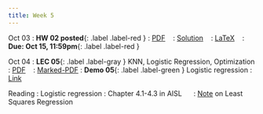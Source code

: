 ```yaml
---
title: Week 5
---
```


Oct 03
: **HW 02 posted**{: .label .label-red }
  : [PDF](homeworks/HW02/HW02.pdf) &nbsp;&nbsp;
  : [Solution](#) &nbsp;&nbsp;
  : [LaTeX](homeworks/HW01/template.tex) &nbsp;&nbsp;
: **Due: Oct 15, 11:59pm**{: .label .label-red }


Oct 04
: **LEC 05**{: .label .label-gray } KNN, Logistic Regression, Optimization
  : [PDF](lectures/05-classification/Lec05.pdf) &nbsp;&nbsp;
  : [Marked-PDF](lectures/05-classification/Lec05-marked.pdf)
: **Demo 05**{: .label .label-green } Logistic regression
  : [Link](https://drive.google.com/file/d/1wNi3tsikGBL7pvjXPfqAqXi7GL-jkkXJ/view?usp=sharing) &nbsp;&nbsp;


Reading
: Logistic regression
  : Chapter 4.1-4.3 in AISL &nbsp;&nbsp;&nbsp;&nbsp;
  : [Note](https://cs229.stanford.edu/notes2019fall/cs229-notes1.pdf) on Least Squares Regression
  
